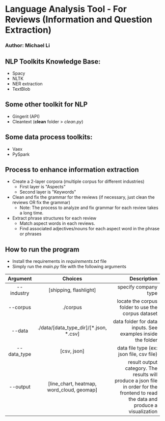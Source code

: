 # Language Analysis Tool - For Reviews (Information and Question Extraction)
### Author: Michael Li

## NLP Toolkits Knowledge Base:
- Spacy
- NLTK
- NER extraction
- TextBlob

## Some other toolkit for NLP
- Gingerit (API)
- Cleantext (**clean** folder > *clean.py*)

## Some data process toolkits:
- Vaex
- PySpark

## Process to enhance information extraction

- Create a 2-layer corpora (multiple corpus for different industries)
    - First layer is "Aspects"
    - Second layer is "Keywords"
- Clean and fix the grammar for the reviews (if necessary, just clean the reviews OR fix the grammar)
    - Note: The process to analyze and fix grammar for each review takes a long time. 
- Extract phrase structures for each review
    - Match aspect words in each reviews.
    - Find associated adjectives/nouns for each aspect word in the phrase or phrases


## How to run the program

- Install the requirements in *requirements.txt* file
- Simply run the *main.py* file with the following arguments 

| Argument        | Choices          | Description  |
| :-------------: |:-------------:| -----:|
| --industry    | [shipping, flashlight] | specify company type |
| --corpus    |   ./corpus  |   locate the corpus folder to use the corpus dataset |
| --data | ./data/[data_type_dir]/[\*.json, \*.csv]   |  data folder for data inputs. See examples inside the folder |
| --data_type | [csv, json]   |  data file type (ex: json file, csv file) |
| --output | [line_chart, heatmap, word_cloud, geomap]   | result output category. The results will produce a json file in order for the frontend to read the data and produce a visualization|

